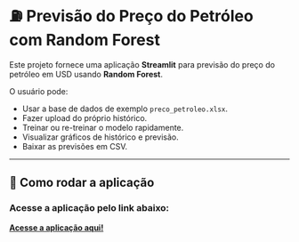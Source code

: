 # ⛽ Previsão do Preço do Petróleo com Random Forest

Este projeto fornece uma aplicação **Streamlit** para previsão do preço do petróleo em USD usando **Random Forest**.

O usuário pode:
- Usar a base de dados de exemplo `preco_petroleo.xlsx`.
- Fazer upload do próprio histórico.
- Treinar ou re-treinar o modelo rapidamente.
- Visualizar gráficos de histórico e previsão.
- Baixar as previsões em CSV.

---

## 🚀 Como rodar a aplicação

### Acesse a aplicação pelo link abaixo:

**[Acesse a aplicação aqui!](https://postech-fiap-previsao-petroleo-u4u34j6bomajilhvgt3nhg.streamlit.app/)**